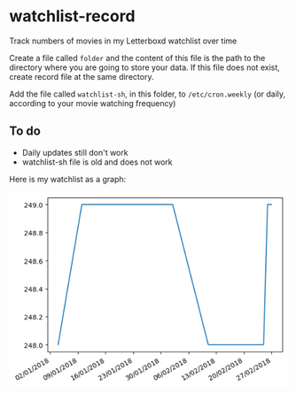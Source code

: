 # watchlist-record
Track numbers of movies in my Letterboxd watchlist over time

Create a file called `folder` and the content of this file
is the path to the directory where you are going to 
store your data.
If this file does not exist, create record file
at the same directory.

Add the file called `watchlist-sh`, in this folder, to `/etc/cron.weekly`
(or daily, according to your movie watching frequency)

## To do

- Daily updates still don't work
- watchlist-sh file is old and does not work

Here is my watchlist as a graph:

![My watchlist record](https://github.com/gapolinario/watchlist-record/blob/master/watchGraph.png "My watchlist record")

